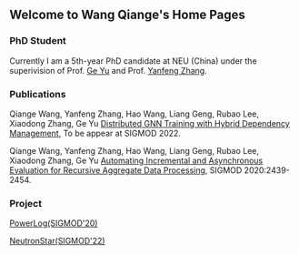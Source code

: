## Welcome to Wang Qiange's Home Pages

### PhD Student

Currently I am a 5th-year PhD candidate at NEU (China) under the superivision of Prof. [Ge Yu](http://faculty.neu.edu.cn/yuge/en/index.htm) and Prof. [Yanfeng Zhang](http://faculty.neu.edu.cn/zhangyf/zh_CN/zsxx/39659/list/index.htm).


### Publications

Qiange Wang, Yanfeng Zhang, Hao Wang, Liang Geng, Rubao Lee, Xiaodong Zhang, Ge Yu [Distributed GNN Training with Hybrid Dependency Management](https://dl.acm.org/doi/10.1145/3514221.3526134), To be appear at SIGMOD 2022.


Qiange Wang, Yanfeng Zhang, Hao Wang, Liang Geng, Rubao Lee, Xiaodong Zhang, Ge Yu [Automating Incremental and Asynchronous Evaluation for Recursive Aggregate Data Processing](https://dl.acm.org/doi/10.1145/3318464.3389712), SIGMOD 2020:2439-2454.


### Project
[PowerLog(SIGMOD'20)](https://github.com/Wangqge/PowerLog_ae) 

[NeutronStar(SIGMOD'22)](https://github.com/Wangqge/NeutronStarLite)

